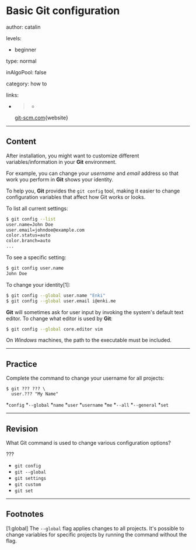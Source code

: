 # Basic Git configuration
author: catalin

levels:

  - beginner

type: normal

inAlgoPool: false

category: how to

links:

  - >-
    [git-scm.com](https://git-scm.com/book/en/v2/Getting-Started-First-Time-Git-Setup){website}

---
## Content

After installation, you might want to customize different variables/information in your **Git** environment.

For example, you can change your *username* and *email* address so that work you perform in **Git** shows your identity.

To help you, **Git** provides the `git config` tool, making it easier to change configuration variables that affect how Git works or looks.

To list all current settings:
```bash
$ git config --list
user.name=John Doe
user.email=johndoe@example.com
color.status=auto
color.branch=auto
...
```

To see a specific setting:
```bash
$ git config user.name
John Doe

```

To change your identity[1]:
```bash
$ git config --global user.name "Enki"
$ git config --global user.email i@enki.me

```

**Git** will sometimes ask for user input by invoking the system's default text editor. To change what editor is used by **Git**:
```bash
$ git config --global core.editor vim
```

On *Windows* machines, the path to the executable must be included.

---
## Practice

Complete the command to change your username for all projects:
```
$ git ??? ??? \
  user.??? "My Name"
```

*`config`
*`--global`
*`name`
*`user`
*`username`
*`me`
*`--all`
*`--general`
*`set`

---
## Revision

What Git command is used to change various configuration options?

???

* `git config`
* `git --global`
* `git settings`
* `git custom`
* `git set`

---
## Footnotes

[1:global]
The `--global` flag applies changes to all projects. It's possible to change variables for specific projects by running the command without the flag.
